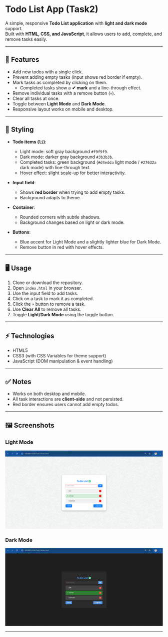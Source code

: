 # Todo List App (Task2)

A simple, responsive **Todo List application** with **light and dark mode** support.  
Built with **HTML, CSS, and JavaScript**, it allows users to add, complete, and remove tasks easily.

---

## 🌟 Features

- Add new todos with a single click.  
- Prevent adding empty tasks (input shows red border if empty).  
- Mark tasks as completed by clicking on them.  
  - Completed tasks show a **✔ mark** and a line-through effect.  
- Remove individual tasks with a remove button (`×`).  
- Clear all tasks at once.  
- Toggle between **Light Mode** and **Dark Mode**.  
- Responsive layout works on mobile and desktop.  

---

## 🎨 Styling

- **Todo items (`li`)**:  
  - Light mode: soft gray background `#f9f9f9`.  
  - Dark mode: darker gray background `#3b3b3b`.  
  - Completed tasks: green background (`#d4edda` light mode / `#27632a` dark mode) with line-through text.  
  - Hover effect: slight scale-up for better interactivity.  

- **Input field**:  
  - Shows **red border** when trying to add empty tasks.  
  - Background adapts to theme.  

- **Container**:  
  - Rounded corners with subtle shadows.  
  - Background changes based on light or dark mode.  

- **Buttons**:  
  - Blue accent for Light Mode and a slightly lighter blue for Dark Mode.  
  - Remove button in red with hover effects.  

---

## 🖥️ Usage

1. Clone or download the repository.  
2. Open `index.html` in your browser.  
3. Use the input field to add tasks.  
4. Click on a task to mark it as completed.  
5. Click the `×` button to remove a task.  
6. Use **Clear All** to remove all tasks.  
7. Toggle **Light/Dark Mode** using the toggle button.  

---

## ⚡ Technologies

- HTML5  
- CSS3 (with CSS Variables for theme support)  
- JavaScript (DOM manipulation & event handling)  

---

## ✅ Notes

- Works on both desktop and mobile.  
- All task interactions are **client-side** and not persisted.  
- Red border ensures users cannot add empty todos.  

---



## 🖼️ Screenshots

### Light Mode
![Todo List Light Mode](Light.png "Light mode view of the Todo List App")

### Dark Mode
![Todo List Dark Mode](Dark.png "Dark mode view of the Todo List App")

---
